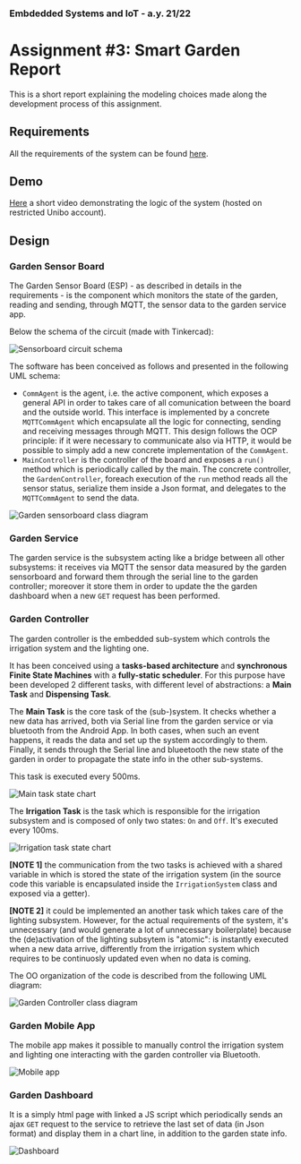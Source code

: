 ### Embdedded Systems and IoT - a.y. 21/22
# Assignment #3: Smart Garden Report

This is a short report explaining the modeling choices made along the development process of this assignment.

## Requirements
All the requirements of the system can be found [here](./Assignment#3-requirements.pdf).

## Demo
[Here](https://liveunibo-my.sharepoint.com/:v:/g/personal/luca_tassinari10_studio_unibo_it/EX-Ig3bdpuNIk-vLeKruPyUBDPZfhHCChchlniSAcjICQQ?e=BxL0gP) a short video demonstrating the logic of the system (hosted on restricted Unibo account).

## Design 
### Garden Sensor Board
The Garden Sensor Board (ESP) - as described in details in the requirements - is the component which monitors the state of the garden, reading and sending, through MQTT, the sensor data to the garden service app.

Below the schema of the circuit (made with Tinkercad):

![Sensorboard circuit schema](./schemas/sensorboard.png)

The software has been conceived as follows and presented in the following UML schema:
- `CommAgent` is the agent, i.e. the active component, which exposes a general API in order to takes care of all comunication between the board and the outside world. This interface is implemented by a concrete `MQTTCommAgent` which encapsulate all the logic for connecting, sending and receiving messages through MQTT. This design follows the OCP principle: if it were necessary to communicate also via HTTP, it would be possible to simply add a new concrete implementation of the `CommAgent`.
- `MainController` is the controller of the board and exposes a `run()` method which is periodically called by the main. The concrete controller, the `GardenController`, foreach execution of the `run` method reads all the sensor status, serialize them inside a Json format, and delegates to the `MQTTCommAgent` to send the data.

![Garden sensorboard class diagram](./diagrams/out/sensorboard-class-diagram.svg)

### Garden Service
The garden service is the subsystem acting like a bridge between all other subsystems: it receives via MQTT the sensor data measured by the garden sensorboard and forward them through the serial line to the garden controller; moreover it store them in order to update the the garden dashboard when a new `GET` request has been performed.


### Garden Controller
The garden controller is the embedded sub-system which controls the irrigation system and the lighting one. 

It has been conceived using a **tasks-based architecture** and **synchronous Finite State Machines** with a **fully-static scheduler**. For this purpose have been developed 2 different tasks, with different level of abstractions: a **Main Task** and **Dispensing Task**.

The **Main Task** is the core task of the (sub-)system. It checks whether a new data has arrived, both via Serial line from the garden service or via bluetooth from the Android App. 
In both cases, when such an event happens, it reads the data and set up the system accordingly to them. 
Finally, it sends through the Serial line and blueetooth the new state of the garden in order to propagate the state info in the other sub-systems.

This task is executed every 500ms.

![Main task state chart](./diagrams/out/main-task-state-chart.svg)

The **Irrigation Task** is the task which is responsible for the irrigation subsystem and is composed of only two states: `On` and `Off`. 
It's executed every 100ms.

![Irrigation task state chart](./diagrams/out/irrigation-task-state-chart.svg)

**[NOTE 1]** the communication from the two tasks is achieved with a shared variable in which is stored the state of the irrigation system (in the source code this variable is encapsulated inside the `IrrigationSystem` class and exposed via a getter).

**[NOTE 2]** it could be implemented an another task which takes care of the lighting subsystem. However, for the actual requirements of the system, it's unnecessary (and would generate a lot of unnecessary boilerplate) because the (de)activation of the lighting subsytem is "atomic": is instantly executed when a new data arrive, differently from the irrigation system which requires to be continuosly updated even when no data is coming.

The OO organization of the code is described from the following UML diagram:

![Garden Controller class diagram](./diagrams/out/controller-class-diagram.svg)

### Garden Mobile App
The mobile app makes it possible to manually control the irrigation system and lighting one interacting with the garden controller via Bluetooth.

![Mobile app](./img/garden-app.png)

### Garden Dashboard
It is a simply html page with linked a JS script which periodically sends an ajax `GET` request to the service to retrieve the last set of data (in Json format) and display them in a chart line, in addition to the garden state info.

![Dashboard](./img/garden-dashboard.png)

